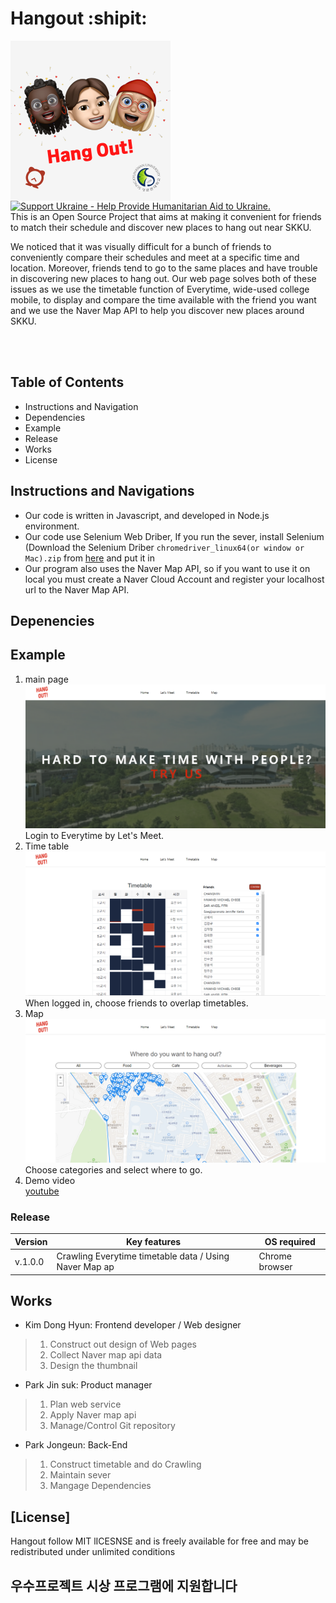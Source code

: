# Hangout :shipit:    

<img src="thumbnail.png" alt="Hang Out!" height="256px" align="left">

<a href="https://opensource.facebook.com/support-ukraine">
  <img src="https://img.shields.io/badge/Support-Ukraine-FFD500?style=flat&labelColor=005BBB" alt="Support Ukraine - Help Provide Humanitarian Aid to Ukraine." />
</a>
<br>
This is an Open Source Project that aims at making it convenient for friends to match their schedule and discover new places to hang out near SKKU.


We noticed that it was visually difficult for a bunch of friends to conveniently compare their schedules and meet at a specific time and location. Moreover, friends tend to go to the same places and have trouble in discovering new places to hang out. Our web page solves both of these issues as we use the timetable function of Everytime, wide-used college mobile, to display and compare the time available with the friend you want and we use the Naver Map API to help you discover new places around SKKU.



<br>
<br>

## Table of Contents
* Instructions and Navigation
* Dependencies
* Example
* Release
* Works
* License

## Instructions and Navigations

* Our code is written in Javascript, and developed in Node.js environment.
* Our code use Selenium Web Driber, If you run the sever, install Selenium (Download the Selenium Driber `chromedriver_linux64(or window or Mac).zip` from [here](https://www.selenium.dev/documentation/webdriver/getting_started/install_drivers/) and put it in 
* Our program also uses the Naver Map API, so if you want to use it on local you must create a Naver Cloud Account and register your localhost url to the Naver Map API.
## Depenencies


## Example
1. main page  
![image](public/img/main.png)
Login to Everytime by Let's Meet.
2. Time table 
![image](public/img/include_friends.png)
When logged in, choose friends to overlap timetables.
3. Map
![image](public/img/map.png)
Choose categories and select where to go.
4. Demo video  
[youtube](https://www.youtube.com/watch?v=IFPoISu1zbA)  

### Release 

| Version  |       Key features                  | OS required                        |
| -------- | ------------------------------------| -----------------------------------|
|  v.1.0.0 | Crawling Everytime timetable data / Using Naver Map ap | Chrome browser |




## Works

- Kim Dong Hyun: Frontend developer / Web designer

> 1. Construct out design of Web pages
> 2. Collect Naver map api data
> 3. Design the thumbnail

- Park Jin suk: Product manager

> 1. Plan web service
> 2. Apply Naver map api
> 3. Manage/Control Git repository

- Park Jongeun: Back-End

> 1.  Construct timetable and do Crawling
> 2.  Maintain sever
> 3.  Mangage Dependencies

## [License]
Hangout follow MIT lICESNSE and is freely available for free and may be redistributed under unlimited conditions

## 우수프로젝트 시상 프로그램에 지원합니다
